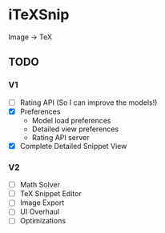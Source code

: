 # iTeXSnip

Image -> TeX

## TODO

### V1

- [ ] Rating API (So I can improve the models!)
- [x] Preferences
    - Model load preferences
    - Detailed view preferences
    - Rating API server
- [x] Complete Detailed Snippet View

### V2
- [ ] Math Solver
- [ ] TeX Snippet Editor
- [ ] Image Export
- [ ] UI Overhaul
- [ ] Optimizations
